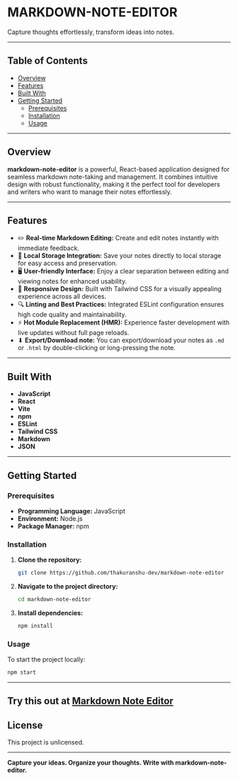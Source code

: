 # MARKDOWN-NOTE-EDITOR

Capture thoughts effortlessly, transform ideas into notes.

---

## Table of Contents

- [Overview](#overview)
- [Features](#features)
- [Built With](#built-with)
- [Getting Started](#getting-started)
  - [Prerequisites](#prerequisites)
  - [Installation](#installation)
  - [Usage](#usage)
---

## Overview

**markdown-note-editor** is a powerful, React-based application designed for seamless markdown note-taking and management. It combines intuitive design with robust functionality, making it the perfect tool for developers and writers who want to manage their notes effortlessly.

---

## Features

- ✏️ **Real-time Markdown Editing:** Create and edit notes instantly with immediate feedback.
- 💾 **Local Storage Integration:** Save your notes directly to local storage for easy access and preservation.
- 🖥️ **User-friendly Interface:** Enjoy a clear separation between editing and viewing notes for enhanced usability.
- 🎨 **Responsive Design:** Built with Tailwind CSS for a visually appealing experience across all devices.
- 🔍 **Linting and Best Practices:** Integrated ESLint configuration ensures high code quality and maintainability.
- ⚡ **Hot Module Replacement (HMR):** Experience faster development with live updates without full page reloads.
- ⬇ **Export/Download note:** You can export/download your notes as ```.md``` or ```.html``` by double-clicking or long-pressing the note.

---

## Built With

- **JavaScript**
- **React**
- **Vite**
- **npm**
- **ESLint**
- **Tailwind CSS**
- **Markdown**
- **JSON**

---

## Getting Started

### Prerequisites

- **Programming Language:** JavaScript
- **Environment:** Node.js
- **Package Manager:** npm

### Installation

1. **Clone the repository:**
   ```sh
   git clone https://github.com/thakuranshu-dev/markdown-note-editor
   ```

2. **Navigate to the project directory:**
   ```sh
   cd markdown-note-editor
   ```

3. **Install dependencies:**
   ```sh
   npm install
   ```

### Usage

To start the project locally:

```sh
npm start
```

---

## Try this out at [Markdown Note Editor](https://markdown-note-editor.netlify.app/)

## License

This project is unlicensed.

---

**Capture your ideas. Organize your thoughts. Write with markdown-note-editor.**
